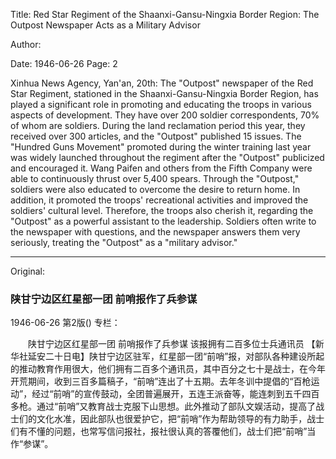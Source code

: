Title: Red Star Regiment of the Shaanxi-Gansu-Ningxia Border Region: The Outpost Newspaper Acts as a Military Advisor

Author:

Date: 1946-06-26
Page: 2

Xinhua News Agency, Yan'an, 20th: The "Outpost" newspaper of the Red Star Regiment, stationed in the Shaanxi-Gansu-Ningxia Border Region, has played a significant role in promoting and educating the troops in various aspects of development. They have over 200 soldier correspondents, 70% of whom are soldiers. During the land reclamation period this year, they received over 300 articles, and the "Outpost" published 15 issues. The "Hundred Guns Movement" promoted during the winter training last year was widely launched throughout the regiment after the "Outpost" publicized and encouraged it. Wang Paifen and others from the Fifth Company were able to continuously thrust over 5,400 spears. Through the "Outpost," soldiers were also educated to overcome the desire to return home. In addition, it promoted the troops' recreational activities and improved the soldiers' cultural level. Therefore, the troops also cherish it, regarding the "Outpost" as a powerful assistant to the leadership. Soldiers often write to the newspaper with questions, and the newspaper answers them very seriously, treating the "Outpost" as a "military advisor."



<hr /> 

Original: 


### 陕甘宁边区红星部一团  前哨报作了兵参谋

1946-06-26
第2版()
专栏：

　　陕甘宁边区红星部一团
    前哨报作了兵参谋
    该报拥有二百多位士兵通讯员
    【新华社延安二十日电】陕甘宁边区驻军，红星部一团“前哨”报，对部队各种建设所起的推动教育作用很大，他们拥有二百多个通讯员，其中百分之七十是战士，在今年开荒期间，收到三百多篇稿子，“前哨”连出了十五期。去年冬训中提倡的“百枪运动”，经过“前哨”的宣传鼓动，全团普遍展开，五连王派奋等，能连刺到五千四百多枪。通过“前哨”又教育战士克服下山思想。此外推动了部队文娱活动，提高了战士们的文化水准，因此部队也很爱护它，把“前哨”作为帮助领导的有力助手，战士们有不懂的问题，也常写信问报社，报社很认真的答覆他们，战士们把“前哨”当作“参谋”。
